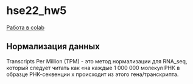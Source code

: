 # hse22_hw5
[Работа в colab](https://colab.research.google.com/drive/1F6R6S1Y14ajA1dLZCZgCRufvcWYtiUxo?usp=sharing)
## Нормализация данных 
Transcripts Per Million (TPM) - это метод нормализации для RNA_seq, который следует читать как «на каждые 1 000 000 молекул РНК в образце РНК-секвенции x происходит из этого гена/транскрипта.
